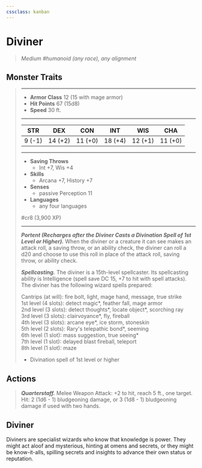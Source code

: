 ```yaml
---
cssclass: kanban
---
```


# Diviner
>*Medium #humanoid (any race), any alignment*
## Monster Traits
>___
>- **Armor Class** 12 (15 with mage armor)
>- **Hit Points** 67 (15d8)
>- **Speed** 30 ft.
>___
>|STR|DEX|CON|INT|WIS|CHA|
>|:---:|:---:|:---:|:---:|:---:|:---:|
>|9 (-1)|14 (+2)|11 (+0)|18 (+4)|12 (+1)|11 (+0)|
>___
>- **Saving Throws**
>	 - Int +7, Wis +4
>- **Skills**
>	 - Arcana +7, History +7
>- **Senses**
>	 - passive Perception 11
>- **Languages**
>	 - any four languages
>
> #cr8 (3,900 XP)
>___
>***Portent (Recharges after the Diviner Casts a Divination Spell of 1st Level or Higher).*** When the diviner or a creature it can see makes an attack roll, a saving throw, or an ability check, the diviner can roll a d20 and choose to use this roll in place of the attack roll, saving throw, or ability check.  
>
>***Spellcasting.*** The diviner is a 15th-level spellcaster. Its spellcasting ability is Intelligence (spell save DC 15, +7 to hit with spell attacks). The diviner has the following wizard spells prepared:  
>
>Cantrips (at will): fire bolt, light, mage hand, message, true strike  
>1st level (4 slots): detect magic*, feather fall, mage armor  
>2nd level (3 slots): detect thoughts*, locate object*, scorching ray  
>3rd level (3 slots): clairvoyance*, fly, fireball  
>4th level (3 slots): arcane eye*, ice storm, stoneskin  
>5th level (2 slots): Rary's telepathic bond*, seeming  
>6th level (1 slot): mass suggestion, true seeing*  
>7th level (1 slot): delayed blast fireball, teleport  
>8th level (1 slot): maze  
>
>* Divination spell of 1st level or higher  
>
>
## Actions
>***Quarterstaff.*** Melee Weapon Attack: +2 to hit, reach 5 ft., one target. Hit: 2 (1d6 - 1) bludgeoning damage, or 3 (1d8 - 1) bludgeoning damage if used with two hands.
## Diviner
Diviners are specialist wizards who know that knowledge is power. They might act aloof and mysterious, hinting at omens and secrets, or they might be know-it-alls, spilling secrets and insights to advance their own status or reputation.